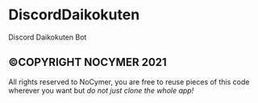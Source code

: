 # DiscordDaikokuten
Discord Daikokuten Bot
## ©COPYRIGHT NOCYMER 2021
All rights reserved to NoCymer, you are free to reuse pieces of this code wherever you want but *do not just clone the whole app!*
